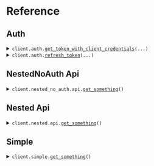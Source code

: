 # Reference
## Auth
<details><summary><code>client.auth.<a href="src/seed/auth/client.py">get_token_with_client_credentials</a>(...)</code></summary>
<dl>
<dd>

#### 🔌 Usage

<dl>
<dd>

<dl>
<dd>

```python
from seed import SeedInferredAuthImplicit

client = SeedInferredAuthImplicit(
    base_url="https://yourhost.com/path/to/api",
)
client.auth.get_token_with_client_credentials(
    client_id="client_id",
    client_secret="client_secret",
    scope="scope",
)

```
</dd>
</dl>
</dd>
</dl>

#### ⚙️ Parameters

<dl>
<dd>

<dl>
<dd>

**client_id:** `str` 
    
</dd>
</dl>

<dl>
<dd>

**client_secret:** `str` 
    
</dd>
</dl>

<dl>
<dd>

**scope:** `typing.Optional[str]` 
    
</dd>
</dl>

<dl>
<dd>

**request_options:** `typing.Optional[RequestOptions]` — Request-specific configuration.
    
</dd>
</dl>
</dd>
</dl>


</dd>
</dl>
</details>

<details><summary><code>client.auth.<a href="src/seed/auth/client.py">refresh_token</a>(...)</code></summary>
<dl>
<dd>

#### 🔌 Usage

<dl>
<dd>

<dl>
<dd>

```python
from seed import SeedInferredAuthImplicit

client = SeedInferredAuthImplicit(
    base_url="https://yourhost.com/path/to/api",
)
client.auth.refresh_token(
    client_id="client_id",
    client_secret="client_secret",
    refresh_token="refresh_token",
    scope="scope",
)

```
</dd>
</dl>
</dd>
</dl>

#### ⚙️ Parameters

<dl>
<dd>

<dl>
<dd>

**client_id:** `str` 
    
</dd>
</dl>

<dl>
<dd>

**client_secret:** `str` 
    
</dd>
</dl>

<dl>
<dd>

**refresh_token:** `str` 
    
</dd>
</dl>

<dl>
<dd>

**scope:** `typing.Optional[str]` 
    
</dd>
</dl>

<dl>
<dd>

**request_options:** `typing.Optional[RequestOptions]` — Request-specific configuration.
    
</dd>
</dl>
</dd>
</dl>


</dd>
</dl>
</details>

## NestedNoAuth Api
<details><summary><code>client.nested_no_auth.api.<a href="src/seed/nested_no_auth/api/client.py">get_something</a>()</code></summary>
<dl>
<dd>

#### 🔌 Usage

<dl>
<dd>

<dl>
<dd>

```python
from seed import SeedInferredAuthImplicit

client = SeedInferredAuthImplicit(
    base_url="https://yourhost.com/path/to/api",
)
client.nested_no_auth.api.get_something()

```
</dd>
</dl>
</dd>
</dl>

#### ⚙️ Parameters

<dl>
<dd>

<dl>
<dd>

**request_options:** `typing.Optional[RequestOptions]` — Request-specific configuration.
    
</dd>
</dl>
</dd>
</dl>


</dd>
</dl>
</details>

## Nested Api
<details><summary><code>client.nested.api.<a href="src/seed/nested/api/client.py">get_something</a>()</code></summary>
<dl>
<dd>

#### 🔌 Usage

<dl>
<dd>

<dl>
<dd>

```python
from seed import SeedInferredAuthImplicit

client = SeedInferredAuthImplicit(
    base_url="https://yourhost.com/path/to/api",
)
client.nested.api.get_something()

```
</dd>
</dl>
</dd>
</dl>

#### ⚙️ Parameters

<dl>
<dd>

<dl>
<dd>

**request_options:** `typing.Optional[RequestOptions]` — Request-specific configuration.
    
</dd>
</dl>
</dd>
</dl>


</dd>
</dl>
</details>

## Simple
<details><summary><code>client.simple.<a href="src/seed/simple/client.py">get_something</a>()</code></summary>
<dl>
<dd>

#### 🔌 Usage

<dl>
<dd>

<dl>
<dd>

```python
from seed import SeedInferredAuthImplicit

client = SeedInferredAuthImplicit(
    base_url="https://yourhost.com/path/to/api",
)
client.simple.get_something()

```
</dd>
</dl>
</dd>
</dl>

#### ⚙️ Parameters

<dl>
<dd>

<dl>
<dd>

**request_options:** `typing.Optional[RequestOptions]` — Request-specific configuration.
    
</dd>
</dl>
</dd>
</dl>


</dd>
</dl>
</details>

